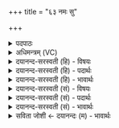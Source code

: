 +++
title = "६३ नमः सु"

+++
<details><summary>पदपाठः</summary>

नमः। सु। ते॒। नि॒र्ऋ॒त॒ इति॑ निःऽऋते। ति॒ग्म॒ते॒ज॒ इति॑ तिग्मऽतेजः। अ॒य॒स्मय॑म्। वि। चृ॒त॒। ब॒न्धम्। ए॒तम्। य॒मेन॑। त्वम्। य॒म्या। सं॒वि॒दा॒नेति॑ सम्ऽविदा॒ना। उ॒त्त॒म इत्यु॑त्ऽत॒मे। नाके॑। अधि॑। रो॒ह॒य॒। ए॒न॒म्। ६३।
</details>

<details><summary>अधिमन्त्रम् (VC)</summary>

- निर्ऋतिर्देवता
- मधुच्छन्दा ऋषिः
- भुरिगार्षी पङ्क्तिः
- पञ्चमः
</details>

<details><summary>दयानन्द-सरस्वती (हि) - विषयः</summary>

फिर ये स्त्री कैसी हों, इस विषय का उपदेश अगले मन्त्र में किया है ॥
</details>

<details><summary>दयानन्द-सरस्वती (हि) - पदार्थः</summary>

पदार्थान्वयभाषाः -  हे (निर्ऋते) निरन्तर सत्य आचरणों से युक्त स्त्री ! जिस (ते) तेरे (तिग्मतेजः) तीव्र तेजोंवाले (अयस्मयम्) सुवर्णादि और (नमः) अन्नादि पदार्थ हैं सो (त्वम्) तू (एतम्) इस (बन्धम्) बाँधने के हेतु अज्ञान का (सुविचृत) अच्छे प्रकार छेदन कर (यमेन) न्यायाधीश तथा (यम्या) न्याय करने हारी स्त्री के साथ (संविदाना) सम्यक् बुद्धियुक्त होकर (एनम्) इस अपने पति को (उत्तमे) उत्तम (नाके) आनन्द भोगने में (अधिरोहय) आरूढ़ कर ॥६३ ॥
</details>

<details><summary>दयानन्द-सरस्वती (हि) - भावार्थः</summary>

भावार्थभाषाः -  हे स्त्रियो ! तुम को चाहिये कि जैसे यह पृथिवी अग्नि तथा सुवर्ण अन्नादि पदार्थों से सम्बन्ध रखती है, वैसे तुम भी होओ। जैसे तुम्हारे पति न्यायाधीश होकर अपराधी और अपराधरहित मनुष्यों का सत्य-न्याय से विचार करके अपराधियों को दण्ड देते और अपराधरहितों का सत्कार करते हैं, तुम लोगों के लिये अत्यन्त आनन्द देते हैं, वैसे तुम लोग भी होओ ॥६३ ॥
</details>

<details><summary>दयानन्द-सरस्वती (सं) - विषयः</summary>

पुनरेताः कथं भवेयुरित्याह ॥
</details>

<details><summary>दयानन्द-सरस्वती (सं) - पदार्थः</summary>

पदार्थान्वयभाषाः -  हे निर्ऋते ! यस्यास्ते तिग्मतेजोऽयस्मयं नमोऽस्ति, सा त्वमेतं बन्धं सुविचृत। यमेन यम्या सह च संविदाना सत्येनं पतिमुत्तमे नाकेऽधिरोहय ॥६३ ॥
</details>

<details><summary>दयानन्द-सरस्वती (सं) - भावार्थः</summary>

भावार्थभाषाः -  हे स्त्रियः ! यूयं यथेयं पृथिवी तेजः सुवर्णान्नादिसम्बन्धास्ति तथा भवत। यथा युष्माकं पतयो न्यायाधीशा भूत्वा सापराधानपराधिनां सत्यन्यायेन विवेचनं कृत्वा सापराधान् दण्डयन्ति, निरपराधिनः सत्कुर्वन्ति, युष्माननुत्तमानानन्दान् प्रददति, तथा यूयमपि भवत ॥६३ ॥
</details>

<details><summary>सविता जोशी ← दयानन्दः (म) - भावार्थः</summary>

भावार्थभाषाः -  हे स्त्रियांनो ! जशी ही पृथ्वी, अग्नी, सुवर्ण आणि अन्न इत्यादी पदार्थांनी युक्त असते तसे तुम्हीही व्हा. जसे तुमचे पती न्यायाधीश बनून अपराधी व निरपराधी व्यक्तींचा सत्य न्यायाने विचार करतात आणि गुन्हेगारांना शिक्षा व गुन्हेगार नसणाऱ्या व्यक्तींचा खरा न्याय करतात व तुम्हाला अत्यंत आनंदी करतात तसे तुम्हीही बना.
</details>